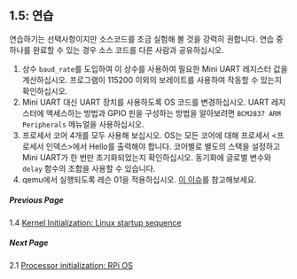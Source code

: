 ## 1.5: 연습

연습하기는 선택사항이지만 소스코드를 조금 실험해 볼 것을 강력히 권합니다. 연습 중 하나를 완료할 수 있는 경우 소스 코드를 다른 사람과 공유하십시오.

1.  상수 `baud_rate`를 도입하여 이 상수를 사용하여 필요한 Mini UART 레지스터 값을 계산하십시오. 프로그램이 115200 이외의 보레이트를 사용하여 작동할 수 있는지 확인하십시오.
2.  Mini UART 대신 UART 장치를 사용하도록 OS 코드를 변경하십시오. UART 레지스터에 액세스하는 방법과 GPIO 핀을 구성하는 방법을 알아보려면 `BCM2837 ARM Peripherals` 메뉴얼을 사용하십시오.
3.  프로세서 코어 4개를 모두 사용해 보십시오. OS는 모든 코어에 대해 프로세서 <프로세서 인덱스>에서 Hello를 출력해야 합니다. 코어별로 별도의 스택을 설정하고 Mini UART가 한 번만 초기화되었는지 확인하십시오. 동기화에 글로벌 변수와 `delay` 함수의 조합을 사용할 수 있습니다.
4.  qemu에서 실행되도록 레슨 01을 적용하십시오. [이 이슈](https://github.com/s-matyukevich/raspberry-pi-os/issues/8)를 참고해보세요.

##### Previous Page

1.4  [Kernel Initialization: Linux startup sequence](https://github.com/s-matyukevich/raspberry-pi-os/blob/master/docs/lesson01/linux/kernel-startup.md)

##### Next Page

2.1  [Processor initialization: RPi OS](https://github.com/s-matyukevich/raspberry-pi-os/blob/master/docs/lesson02/rpi-os.md)
